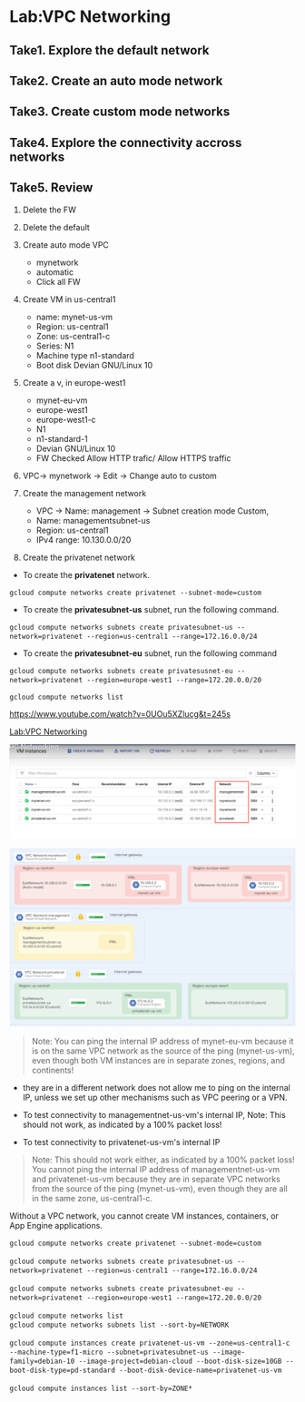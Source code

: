 # Lab:VPC Networking

## Take1. Explore the default network

## Take2. Create an auto mode network

## Take3. Create custom mode networks

## Take4. Explore the connectivity accross networks

## Take5. Review

1. Delete the FW
2. Delete the default
3. Create auto mode VPC

   - mynetwork
   - automatic
   - Click all FW

4. Create VM in us-central1

   - name: mynet-us-vm
   - Region: us-central1
   - Zone: us-central1-c
   - Series: N1
   - Machine type n1-standard
   - Boot disk Devian GNU/Linux 10

5. Create a v, in europe-west1

   - mynet-eu-vm
   - europe-west1
   - europe-west1-c
   - N1
   - n1-standard-1
   - Devian GNU/Linux 10
   - FW Checked Allow HTTP trafic/ Allow HTTPS traffic

6. VPC-> mynetwork -> Edit -> Change auto to custom

7. Create the management network

   - VPC -> Name: management -> Subnet creation mode Custom,
   - Name: managementsubnet-us
   - Region: us-central1
   - IPv4 range: 10.130.0.0/20

8. Create the privatenet network

- To create the **privatenet** network.

```
gcloud compute networks create privatenet --subnet-mode=custom
```

- To create the **privatesubnet-us** subnet, run the following command.

```
gcloud compute networks subnets create privatesubnet-us --network=privatenet --region=us-central1 --range=172.16.0.0/24
```

- To create the **privatesubnet-eu** subnet, run the following command

```
gcloud compute networks subnets create privatesusnet-eu --network=privatenet --region=europe-west1 --range=172.20.0.0/20
```

```
gcloud compute networks list
```

https://www.youtube.com/watch?v=0UOu5XZlucg&t=245s

[Lab:VPC Networking](https://www.cloudskillsboost.google/course_sessions/1685038/labs/314345)

![](images/vpc-1.png)

![](images/vpc-2.png)

> Note: You can ping the internal IP address of mynet-eu-vm because it is on the same VPC network as the source of the ping (mynet-us-vm), even though both VM instances are in separate zones, regions, and continents!

- they are in a different network does not allow me to ping on the internal IP, unless we set up other mechanisms such as VPC peering or a VPN.

- To test connectivity to managementnet-us-vm's internal IP,
  Note: This should not work, as indicated by a 100% packet loss!

- To test connectivity to privatenet-us-vm's internal IP

> Note: This should not work either, as indicated by a 100% packet loss! You cannot ping the internal IP address of managementnet-us-vm and privatenet-us-vm because they are in separate VPC networks from the source of the ping (mynet-us-vm), even though they are all in the same zone, us-central1-c.

Without a VPC network, you cannot create VM instances, containers, or App Engine applications.

```
gcloud compute networks create privatenet --subnet-mode=custom

gcloud compute networks subnets create privatesubnet-us --network=privatenet --region=us-central1 --range=172.16.0.0/24

gcloud compute networks subnets create privatesubnet-eu --network=privatenet --region=europe-west1 --range=172.20.0.0/20

gcloud compute networks list
gcloud compute networks subnets list --sort-by=NETWORK

gcloud compute instances create privatenet-us-vm --zone=us-central1-c --machine-type=f1-micro --subnet=privatesubnet-us --image-family=debian-10 --image-project=debian-cloud --boot-disk-size=10GB --boot-disk-type=pd-standard --boot-disk-device-name=privatenet-us-vm

gcloud compute instances list --sort-by=ZONE*
```

